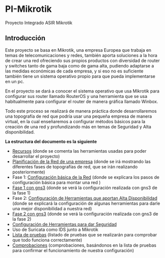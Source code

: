 # PI-Mikrotik
Proyecto Integrado ASIR Mikrotik
## Introducción
Este proyecto se basa en Mikrotik, una empresa Europea que trabaja en temas de telecomunicaciones y redes, también aporta soluciones a la hora de crear una red ofreciendo sus propios productos con diversidad de router y switches tanto de gama baja como de gama alta, pudiendo adaptarse a las medidas económicas de cada empresa, y si eso no es suficiente también tiene un sistema operativo propio para que pueda implementarse en un pc.

En el proyecto se dará a conocer el sistema operativo que usa Mikrotik para configurar sus router llamado RouterOS y una herramienta que se usa habitualmente para configurar el router de manera gráfica llamado Winbox. 

Todo este proceso se realizará de manera práctica donde desarrollaremos una topografía de red que podría usar una pequeña empresa de manera virtual, en la cual enseñaremos a configurar métodos básicos para la creación de una red y profundizando más en temas de Seguridad y Alta disponibilidad.

__La estructura del documento es la siguiente__
- [Recursos](https://github.com/FranciscoCadena/PI-Mikrotik/blob/master/Recursos.md) (donde se comenta las herramientas usadas para poder desarrollar el proyecto)
- [Planificación de la Red de una empresa](https://github.com/FranciscoCadena/PI-Mikrotik/blob/master/Planificaci%C3%B3n_de_la_Red_de_una_empresa.md) (donde se irá mostrando las diferentes fases de topografías de red, que se irán realizando posteriormente)
- Fase 1: [Configuración básica de la Red](https://github.com/FranciscoCadena/PI-Mikrotik/blob/master/Configuraci%C3%B3n_b%C3%A1sica_de_la_Red.md) (donde se explicara los pasos de configuración básica para montar una red )
- [Fase 1 con gns3](https://github.com/FranciscoCadena/PI-Mikrotik/blob/master/Fase1_GNS3.md) (donde se verá la configuración realizada con gns3 de la fase 1)
- Fase 2: [Configuración de Herramientas que aportan Alta Disponibilidad](https://github.com/FranciscoCadena/PI-Mikrotik/blob/master/Configuraci%C3%B3n_Herramientas_Alta_Disponibilida.md) (donde se explicará la configuración de algunas herramientas para darle una mejor disponibilidad a nuestra red)
- [Fase 2 con gns3](https://github.com/FranciscoCadena/PI-Mikrotik/blob/master/Fase2_GNS3.md) (donde se verá la configuración realizada con gns3 de la fase 2)
- [Configuración de Herramientas para dar Seguridad](https://github.com/FranciscoCadena/PI-Mikrotik/blob/master/Configuraci%C3%B3n_Herramientas_Seguridad.md)
- Uso de Suricata como IDS junto a Mikrotik
- [Lista de pruebas](https://github.com/FranciscoCadena/PI-Mikrotik/blob/master/Lista_de_Pruebas.md) (listado de pruebas que se realizarán para comprobar que todo funciona correctamente)
- [Comprobaciones](https://github.com/FranciscoCadena/PI-Mikrotik/blob/master/Comprobaciones.md) (comprobaciones, basándonos en la lista de pruebas para confirmar el funcionamiento de nuestra configuración)


